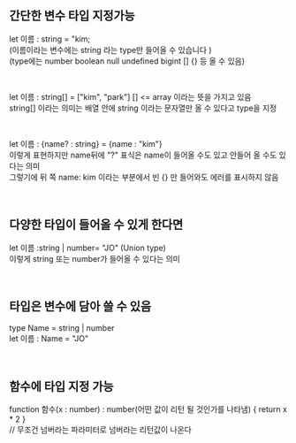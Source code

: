## 간단한 변수 타입 지정가능

let 이름 : string = "kim; <br>
(이름이라는 변수에는 string 라는 type만 들어올 수 있습니다 ) <br>
(type에는 number boolean null undefined bigint [] {} 등 올 수 있음)

<br>

let 이름 : string[] = ["kim", "park"]
[] <= array 이라는 뜻을 가지고 있음 <br>
string[] 이라는 의미는 배열 안에 string 이라는 문자열만 올 수 있다고 type을 지정 <br>

<br>

let 이름 : {name? : string} = {name : "kim"} <br>
이렇게 표현하지만 name뒤에 "?" 표식은 name이 들어올 수도 있고 안들어 올 수도 있다는 의미<br>
그렇기에 뒤 쪽 name: kim 이라는 부분에서 빈 {} 만 들어와도 에러를 표시하지 않음

<br>

## 다양한 타입이 들어올 수 있게 한다면

let 이름 :string | number= "JO" (Union type) <br>
이렇게 string 또는 number가 들어올 수 있다는 의미

<br>

## 타입은 변수에 담아 쓸 수 있음

type Name = string | number <br>
let 이름 : Name = "JO"

<br>

## 함수에 타입 지정 가능

function 함수(x : number) : number(어떤 값이 리턴 될 것인가를 나타냄) {
return x \* 2
}<br>
// 무조건 넘버라는 파라미터로 넘버라는 리턴값이 나온다

